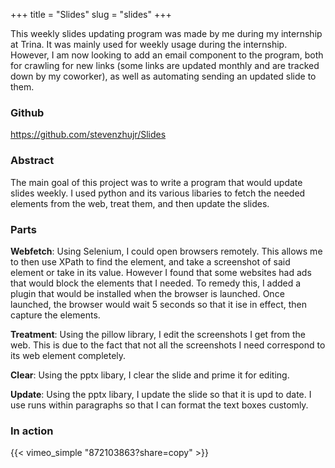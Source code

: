 +++
title = "Slides"
slug = "slides"
+++

This weekly slides updating program was made by me during my internship at Trina. It was mainly used for weekly usage during the internship. However, I am now looking to add an email component to the program, both for crawling for new links (some links are updated monthly and are tracked down by my coworker), as well as automating sending an updated slide to them.

### Github
https://github.com/stevenzhujr/Slides

### Abstract

The main goal of this project was to write a program that would update slides weekly. I used python and its various libaries to fetch the needed elements from the web, treat them, and then update the slides.

### Parts

**Webfetch**: Using Selenium, I could open browsers remotely. This allows me to then use XPath to find the element, and take a screenshot of said element or take in its value. However I found that some websites had ads that would block the elements that I needed. To remedy this, I added a plugin that would be installed when the browser is launched. Once launched, the browser would wait 5 seconds so that it ise in effect, then capture the elements.

**Treatment**: Using the pillow library, I edit the screenshots I get from the web. This is due to the fact that not all the screenshots I need correspond to its web element completely.

**Clear**: Using the pptx libary, I clear the slide and prime it for editing.

**Update**: Using the pptx libary, I update the slide so that it is upd to date. I use runs within paragraphs so that I can format the text boxes customly.

### In action
{{< vimeo_simple "872103863?share=copy" >}}
